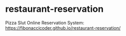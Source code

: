 # restaurant-reservation

Pizza Slut Online Reservation System:
https://fibonaccicoder.github.io/restaurant-reservation/
